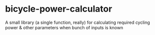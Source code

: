 # bicycle-power-calculator
A small library (a single function, really) for calculating required cycling power &amp; other parameters when bunch of inputs is known
